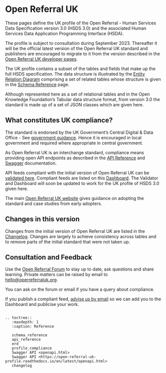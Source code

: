 # Open Referral UK

These pages define the UK profile of the Open Referral - Human Services Data Specification version 3.0 (HSDS 3.0) and the associated Human Services Data Application Programming Interface (HSDA).

The profile is subject to consultation during September 2023. Thereafter it will be the official latest version of the Open Referral UK standard and publishers are encouraged to migrate to it from the version described in the [Open Referral UK developer pages](https://developers.openreferraluk.org/).

The UK profile contains a subset of the tables and fields that make up the full HSDS specification. The data structure is illustrated by the [Entity Relation Diagram](erd.md) comprising a set of related tables whose structure is given in the [Schema Reference](schema_reference.md) page.

Although represented here as a set of relational tables and in the Open Knowledge Foundation’s Tabular data structure format, from version 3.0 the standard is made up of a set of JSON classes which are given here.

## What constitutes UK compliance?
The standard is endorsed by the UK Government’s Central Digital & Data Office -  See [government guidance](https://www.gov.uk/government/publications/open-standards-for-government/record-and-share-information-about-public-services-in-local-authorities). Hence it is encouraged in local government and required where appropriate in central government.

As Open Referral UK is an interchange standard, compliance means providing open API endpoints as described in the [API Reference](api_reference.md) and [Swagger](https://open-referral-uk-profile.readthedocs.io/en/latest/openapi.html) documentation.

API feeds compliant with the initial version of Open Referral UK can be [validated here](https://validator.openreferraluk.org/). Compliant feeds are listed on this [Dashboard](https://openreferraluk.org/dashboard). The Validator and Dashboard will soon be updated to work for the UK profile of HSDS 3.0 given here.

The main [Open Referral UK website](https://openreferraluk.org/) gives guidance on adopting the standard and case studies from early adopters.

## Changes in this version
Changes from the initial version of Open Referral UK are listed in the [Changelog](changelog.md). Changes are largely to achieve consistency across tables and to remove parts of the initial standard that were not taken up.

## Consultation and Feedback
Use the [Open Referral Forum](https://forum.openreferral.org/) to stay up to date, ask questions and share learning. Private matters can be raised by email to [hello@operreferraluk.org](mailto:hello@operreferraluk.org). 

You can ask on the forum or email if you have a query about compliance.

If you publish a compliant feed, [advise us by email](mailto:hello@operreferraluk.org) so we can add you to the Dashboard and publicise your work.

```{eval-rst}

.. toctree::
   :maxdepth: 1
   :caption: Reference

   schema_reference
   api_reference
   erd
   profile_compliance
   Swagger API <openapi.html>
   Swagger API <https://open-referral-uk-profile.readthedocs.io/en/latest/openapi.html>
   changelog

```

